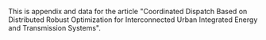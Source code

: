 This is appendix and data for the article "Coordinated Dispatch Based on Distributed Robust Optimization for Interconnected Urban Integrated Energy and Transmission Systems".



